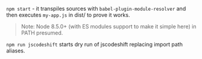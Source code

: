 `npm start` - it transpiles sources with `babel-plugin-module-resolver` and then executes `my-app.js` in dist/ to prove it works.

> Note: Node 8.5.0+ (with ES modules support to make it simple here) in PATH presumed.

`npm run jscodeshift` starts dry run of jscodeshift replacing import path aliases.
